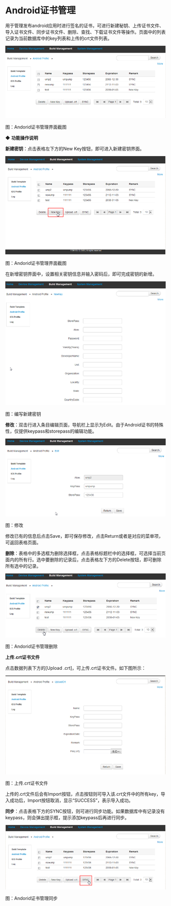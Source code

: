 # Android证书管理

用于管理发布android应用时进行签名的证书，可进行新建秘钥、上传证书文件、导入证书文件、同步证书文件、删除、查找、下载证书文件等操作。页面中的列表记录为当前数据库中的key列表和上传的crt文件列表。

![](/articles/build/3-/images/image16.png)

图：Andorid证书管理界面截图

◆ **功能操作说明**

**新建密钥**：点击表格左下方的New Key按钮，即可进入新建密钥界面。

![](/articles/build/3-/images/image17.png)

图：Andorid证书管理界面截图

在新增密钥界面中，设置相关密钥信息并输入密码后，即可完成密钥的新增。

![](/articles/build/3-/images/image18.png)

图：编写新建密钥

**修改**：双击行进入条目编辑页面，导航栏上显示为Edit。由于Android证书的特殊性，仅提供keypass和storepass的编辑功能。

![](/articles/build/3-/images/image19.png)

图：修改

修改已有的信息后点击Save，即可保存修改，点击Return或者是对应的菜单项，可返回表格页面。

**删除**：表格中的多选框为删除选择框，点击表格标题栏中的选择框，可选择当前页面内的所有行。选中要删除的记录后，点击表格左下方的Delete按钮，即可删除所有选中的记录。

![](/articles/build/3-/images/image20.png)

图：Andorid证书管理删除

**上传.crt证书文件**

点击数据列表下方的\[Upload .crt\]，可上传.crt证书文件。如下图所示：

![](/articles/build/3-/images/image21.png)

图：上传.crt证书文件

上传的.crt文件后会有Import按钮，点击按钮则可导入该.crt文件中的所有key，导入成功后，Import按钮取消，显示“SUCCESS”，表示导入成功。

**同步**：点击表格下方的SYNC按钮，则可进行同步功能。如果数据库中有记录没有keypass，则会弹出提示框，提示添加keypass后再进行同步。

![](/articles/build/3-/images/image22.png)

图：Andorid证书管理同步

